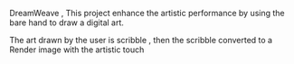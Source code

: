 DreamWeave , This project enhance the artistic performance by using the bare hand to draw a digital art.

The art drawn by the user is scribble , then the scribble converted to a Render image with the artistic touch
